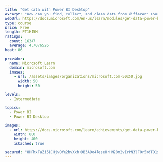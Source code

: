 ```yaml
---
title: "Get data with Power BI Desktop"
excerpt: "How can you find, collect, and clean data from different sources? Power BI is a tool for making sense of your data. You will learn tricks to make data-gathering easier."
webUrl: https://docs.microsoft.com/en-us/learn/modules/get-data-power-bi/
type: course
price: Free
length: PT1H15M
ratings:
  count: 16347
  average: 4.7076526
heat: 86

provider:
  name: Microsoft Learn
  domain: microsoft.com
  images:
    - url: /assets/images/organizations/microsoft.com-50x50.jpg
      width: 50
      height: 50

levels:
  - Intermediate

topics:
  - Power BI
  - Power BI Desktop

images:
  - url: https://docs.microsoft.com/learn/achievements/get-data-power-bi-desktop-social.png
    width: 800
    height: 400
    isCached: true

secured: "8HRhxFaZi51CHjvOfq2bvXxb+9B3A9o4leseHrHN28m2vIrPN3lF0r5kdTO1xXHcLNv7314PtxxbtI5SzgGmH3czrgCR+xhjtua7yjcZV7t7gBRyTqqJ9rnp+GEFgi+KO+5hs5BQ8JQwo3/rRNbQxEM0s9CMDh07ORSwGBR3LV1v8sNn0M2Xpyar6gxP1gJqPqXegzE4MAKkXUsS+lyUEQLFP5VvK2EvPJEo45VR2hCG6OX8khLwn5qu1/KVkqe5CsnVUuCMD60IMlkNiMigKqKIL//U0r36vXkRWioaDJl+pKDbISPyUCHmNNW3CyTZjz2frQQ/tnWjGra+O9MrpcE4fH1tIgmJpzT+ghWj5pTjYC1pvkDISf33JVdKGMOJGy5BbysNb9plgfaZPMCUnIrrJW8kaNI6Anue1hWR9xKy2sXIYVc35HjWAuI2yHlE;K2zR2OvLKFpNF8rqc9zhDg=="
---
```



